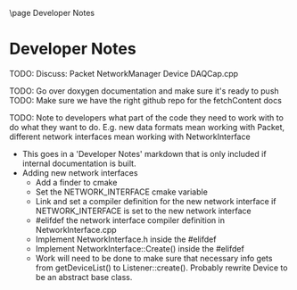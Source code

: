 \page Developer Notes

# Developer Notes

TODO: Discuss:
  Packet
  NetworkManager
  Device
  DAQCap.cpp

TODO: Go over doxygen documentation and make sure it's ready to push
TODO: Make sure we have the right github repo for the fetchContent docs

TODO: Note to developers what part of the code they need to work with to
do what they want to do. E.g. new data formats mean working with Packet, 
different network interfaces mean working with NetworkInterface
  - This goes in a 'Developer Notes' markdown that is only included if
    internal documentation is built.
  - Adding new network interfaces
      - Add a finder to cmake
      - Set the NETWORK_INTERFACE cmake variable
      - Link and set a compiler definition for the new network interface
        if NETWORK_INTERFACE is set to the new network interface
      - #elifdef the network interface compiler definition in 
        NetworkInterface.cpp
      - Implement NetworkInterface.h inside the #elifdef
      - Implement NetworkInterface::Create() inside the #elifdef
      - Work will need to be done to make sure that necessary info gets from
        getDeviceList() to Listener::create(). Probably rewrite Device to be
        an abstract base class.